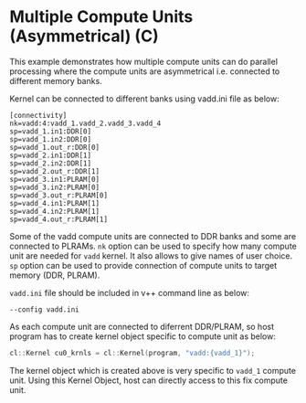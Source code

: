 Multiple Compute Units (Asymmetrical) (C)
=========================================================

This example demonstrates how multiple compute units can do parallel processing where the compute units are asymmetrical i.e. connected to different memory banks.

Kernel can be connected to different banks using vadd.ini file as below:

```
[connectivity]
nk=vadd:4:vadd_1.vadd_2.vadd_3.vadd_4
sp=vadd_1.in1:DDR[0]
sp=vadd_1.in2:DDR[0]
sp=vadd_1.out_r:DDR[0]
sp=vadd_2.in1:DDR[1]
sp=vadd_2.in2:DDR[1]
sp=vadd_2.out_r:DDR[1]
sp=vadd_3.in1:PLRAM[0]
sp=vadd_3.in2:PLRAM[0]
sp=vadd_3.out_r:PLRAM[0]
sp=vadd_4.in1:PLRAM[1]
sp=vadd_4.in2:PLRAM[1]
sp=vadd_4.out_r:PLRAM[1]
```

Some of the vadd compute units are connected to DDR banks and some are connected to PLRAMs.
`nk` option can be used to specify how many compute unit are needed for `vadd` kernel. It also allows to give names of user choice. 
`sp` option can be used to provide connection of compute units to target memory (DDR, PLRAM).

`vadd.ini` file should be included in v++ command line as below:
```
--config vadd.ini 
```

As each compute unit are connected to diferrent DDR/PLRAM, so host program has to create kernel object specific to compute unit as below:
```c++
cl::Kernel cu0_krnls = cl::Kernel(program, "vadd:{vadd_1}");

```
The kernel object which is created above is very specific to `vadd_1` compute unit. Using this Kernel Object, host can directly access to this fix compute unit. 
